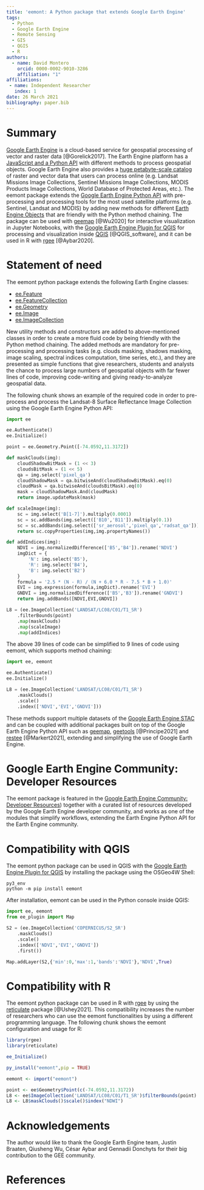 ```yaml
---
title: 'eemont: A Python package that extends Google Earth Engine'
tags:
  - Python
  - Google Earth Engine
  - Remote Sensing
  - GIS
  - QGIS
  - R
authors:
  - name: David Montero
    orcid: 0000-0002-9010-3286
    affiliation: "1"
affiliations:
 - name: Independent Researcher
   index: 1
date: 26 March 2021
bibliography: paper.bib
---
```


# Summary

[Google Earth Engine](https://earthengine.google.com/) is a cloud-based service for geospatial processing of vector and raster data [@Gorelick2017].
The Earth Engine platform has a [JavaScript and a Python API](https://developers.google.com/earth-engine/guides) with different methods to process geospatial objects.
Google Earth Engine also provides a [huge petabyte-scale catalog](https://developers.google.com/earth-engine/datasets/) of raster and vector data that users can process online
(e.g. Landsat Missions Image Collections, Sentinel Missions Image Collections, MODIS Products Image Collections, World Database of Protected Areas, etc.).
The eemont package extends the [Google Earth Engine Python API](https://developers.google.com/earth-engine/guides/python_install) with pre-processing and processing tools
for the most used satellite platforms (e.g. Sentinel, Landsat and MODIS) by adding new methods for different
[Earth Engine Objects](https://developers.google.com/earth-engine/guides/objects_methods_overview) that are friendly with the Python method chaining. The package
can be used with [geemap](https://geemap.org/) [@Wu2020] for interactive visualization in Jupyter Notebooks, with the
[Google Earth Engine Plugin for QGIS](https://gee-community.github.io/qgis-earthengine-plugin/) for processing and visualization inside [QGIS](https://www.qgis.org/es/site/) [@QGIS_software], and it can be used in R with [rgee](https://github.com/r-spatial/rgee) [@Aybar2020].

# Statement of need

The eemont python package extends the following Earth Engine classes:

- [ee.Feature](https://developers.google.com/earth-engine/guides/features)
- [ee.FeatureCollection](https://developers.google.com/earth-engine/guides/feature_collections)
- [ee.Geometry](https://developers.google.com/earth-engine/guides/geometries)
- [ee.Image](https://developers.google.com/earth-engine/guides/image_overview)
- [ee.ImageCollection](https://developers.google.com/earth-engine/guides/ic_creating)

New utility methods and constructors are added to above-mentioned classes in order to create a more fluid code by being friendly with the Python method chaining.
The added methods are mandatory for pre-processing and processing tasks (e.g. clouds masking, shadows masking, image scaling, spectral indices computation, time series, etc.),
and they are presented as simple functions that give researchers, students and analysts the chance to process large numbers of geospatial objects with far fewer lines of code,
improving code-writing and giving ready-to-analyze geospatial data.

The following chunk shows an example of the required code in order to pre-process and process the Landsat-8
Surface Reflectance Image Collection using the Google Earth Engine Python API:

```python
import ee

ee.Authenticate()
ee.Initialize()

point = ee.Geometry.Point([-74.0592,11.3172])

def maskClouds(img):
    cloudShadowBitMask = (1 << 3)
    cloudsBitMask = (1 << 5)
    qa = img.select('pixel_qa')
    cloudShadowMask = qa.bitwiseAnd(cloudShadowBitMask).eq(0)
    cloudMask = qa.bitwiseAnd(cloudsBitMask).eq(0)
    mask = cloudShadowMask.And(cloudMask)
    return image.updateMask(mask)

def scaleImage(img):
    sc = img.select('B[1-7]').multiply(0.0001)
    sc = sc.addBands(img.select(['B10','B11']).multiply(0.1))
    sc = sc.addBands(img.select(['sr_aerosol','pixel_qa','radsat_qa']))
    return sc.copyProperties(img,img.propertyNames())

def addIndices(img):
    NDVI = img.normalizedDifference(['B5','B4']).rename('NDVI')
    imgDict = {
        'N': img.select('B5'),
        'R': img.select('B4'),
        'B': img.select('B2')
    }
    formula = '2.5 * (N - R) / (N + 6.0 * R - 7.5 * B + 1.0)'
    EVI = img.expression(formula,imgDict).rename('EVI')
    GNDVI = img.normalizedDifference(['B5','B3']).rename('GNDVI')
    return img.addBands([NDVI,EVI,GNDVI])

L8 = (ee.ImageCollection('LANDSAT/LC08/C01/T1_SR')
    .filterBounds(point)
    .map(maskClouds)
    .map(scaleImage)
    .map(addIndices)
```

The above 39 lines of code can be simplified to 9 lines of code using eemont, which supports method chaining:

```python
import ee, eemont

ee.Authenticate()
ee.Initialize()

L8 = (ee.ImageCollection('LANDSAT/LC08/C01/T1_SR')
    .maskClouds()
    .scale()
    .index(['NDVI','EVI','GNDVI']))
```

These methods support multiple datasets of the [Google Earth Engine STAC](https://earthengine-stac.storage.googleapis.com/catalog/catalog.json)
and can be coupled with additional packages built on top of the Google Earth Engine Python API such as [geemap](https://geemap.org/),
[geetools](https://github.com/gee-community/gee_tools) [@Principe2021] and [restee](https://kmarkert.github.io/restee/) [@Markert2021], extending and simplifying the
use of Google Earth Engine.

# Google Earth Engine Community: Developer Resources

The eemont package is featured in the [Google Earth Engine Community: Developer Resources](https://developers.google.com/earth-engine/tutorials/community/developer-resources))
together with a curated list of resources developed by the Google Earth Engine developer community, and works as one of the modules that simplify workflows,
extending the Earth Engine Python API for the Earth Engine community.

# Compatibility with QGIS

The eemont python package can be used in QGIS with the [Google Earth Engine Plugin for QGIS](https://gee-community.github.io/qgis-earthengine-plugin/) by installing the package
using the OSGeo4W Shell:

```
py3_env
python -m pip install eemont
```

After installation, eemont can be used in the Python console inside QGIS:

```python
import ee, eemont
from ee_plugin import Map

S2 = (ee.ImageCollection('COPERNICUS/S2_SR')
    .maskClouds()
    .scale()
    .index(['NDVI','EVI','GNDVI'])
    .first())

Map.addLayer(S2,{'min':0,'max':1,'bands':'NDVI'},'NDVI',True)
```

# Compatibility with R

The eemont python package can be used in R with [rgee](https://github.com/r-spatial/rgee) by using the [reticulate](https://rstudio.github.io/reticulate/) package [@Ushey2021].
This compatibility increases the number of researchers who can use the eemont functionalities by using a different programming language.
The following chunk shows the eemont configuration and usage for R:

```r
library(rgee)
library(reticulate)

ee_Initialize()

py_install("eemont",pip = TRUE)

eemont <- import("eemont")

point <- ee$Geometry$Point(c(-74.0592,11.3172))
L8 <- ee$ImageCollection('LANDSAT/LC08/C01/T1_SR')$filterBounds(point)
L8 <- L8$maskClouds()$scale()$index("NDWI")
```

# Acknowledgements

The author would like to thank the Google Earth Engine team, Justin Braaten, Qiusheng Wu, César Aybar and Gennadii Donchyts for their big contribution to the GEE community.

# References